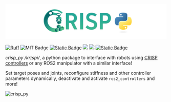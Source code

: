 
<img src="media/crisp_py_logo.webp" alt="CRISP PY Logo" />

[![Ruff](https://img.shields.io/endpoint?url=https://raw.githubusercontent.com/astral-sh/ruff/main/assets/badge/v2.json)](https://github.com/astral-sh/ruff)
![MIT Badge](https://img.shields.io/badge/MIT-License-blue?style=flat)
<a href="https://utiasDSL.github.io/crisp_controllers/"><img alt="Static Badge" src="https://img.shields.io/badge/docs-passing-blue?style=flat&link=https%3A%2F%2FutiasDSL.github.io%2Fcrisp_controllers%2F"></a>
<a href="https://github.com/utiasDSL/crisp_py/actions/workflows/ruff_ci.yml"><img src="https://github.com/utiasDSL/crisp_py/actions/workflows/ruff_ci.yml/badge.svg"/></a>
<a href="https://github.com/utiasDSL/crisp_py/actions/workflows/pixi_ci.yml"><img src="https://github.com/utiasDSL/crisp_py/actions/workflows/pixi_ci.yml/badge.svg"/></a>
<a href="https://utiasDSL.github.io/crisp_controllers#citing"><img alt="Static Badge" src="https://img.shields.io/badge/arxiv-cite-b31b1b?style=flat&link=google.com"></a>

*crisp_py /krɪspi/*, a python package to interface with robots using [CRISP controllers](https://github.com/utiasDSL/crisp_controllers) or any ROS2 manipulator with a similar interface!

Set target poses and joints, reconfigure stiffness and other controller parameters dynamically, deactivate and activate `ros2_controllers` and more!

![crisp_py](https://github.com/user-attachments/assets/e4cbf5fd-6ba7-4d7c-917a-bbb78d79ab10)
